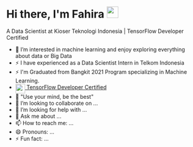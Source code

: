 #  Hi there, I'm Fahira <img src="https://github.com/TheDudeThatCode/TheDudeThatCode/blob/master/Assets/Hi.gif" width="30px">

A Data Scientist at Kioser Teknologi Indonesia | TensorFlow Developer Certified 

- 👀 I’m interested in machine learning and enjoy exploring everything about data or Big Data
- ⚡ I have experienced as a Data Scientist Intern in Telkom Indonesia
- ⚡ I'm Graduated from Bangkit 2021 Program specializing in Machine Learning.
- <img align="top" src="https://s3.us-east-1.amazonaws.com/accredible-api-templates/15784284048332915386973343827272.png" height="25px"/><a href="https://www.credential.net/fa16de5e-2041-4f54-96b6-d6b27202f7d7#gs.nsy1km" target="_blank"> TensorFlow Developer Certified</a>
- 🌱 "Use your mind, be the best"
- 👯 I’m looking to collaborate on ...
- 🤔 I’m looking for help with ...
- 💬 Ask me about ...
- 📫 How to reach me: ...
- 😄 Pronouns: ...
- ⚡ Fun fact: ...
